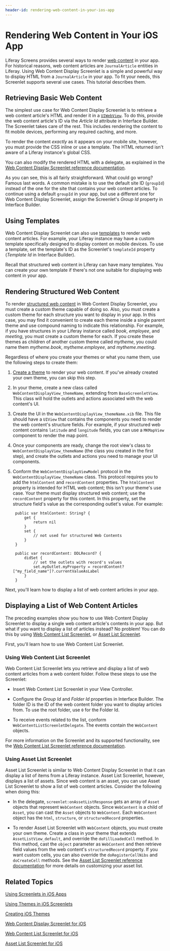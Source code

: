 ```yaml
---
header-id: rendering-web-content-in-your-ios-app
---
```


# Rendering Web Content in Your iOS App

Liferay Screens provides several ways to render 
[web content](/docs/7-1/user/-/knowledge_base/u/creating-web-content) 
in your app. For historical reasons, web content articles are `JournalArticle` 
entities in Liferay. Using Web Content Display Screenlet is a simple and 
powerful way to display HTML from a `JournalArticle` in your app. To fit your 
needs, this Screenlet supports several use cases. This tutorial describes them. 

## Retrieving Basic Web Content

The simplest use case for Web Content Display Screenlet is to retrieve a web 
content article's HTML and render it in a 
[`UIWebView`](https://developer.apple.com/library/ios/documentation/UIKit/Reference/UIWebView_Class/). 
To do this, provide the web content article's ID via the *Article Id* attribute 
in Interface Builder. The Screenlet takes care of the rest. This includes 
rendering the content to fit mobile devices, performing any required caching, 
and more. 

To render the content *exactly* as it appears on your mobile site, however, you 
must provide the CSS inline or use a template. The HTML returned isn't aware of 
a Liferay instance's global CSS. 

You can also modify the rendered HTML with a delegate, as explained in the 
[Web Content Display Screenlet reference documentation](/docs/7-1/reference/-/knowledge_base/r/webcontentdisplayscreenlet-for-ios). 

As you can see, this is all fairly straightforward. What could go wrong? Famous 
last words. A common mistake is to use the default site ID (`groupId`) instead 
of the one for the site that contains your web content articles. To continue 
using a default `groupId` in your app, but use a different one for Web Content 
Display Screenlet, assign the Screenlet's *Group Id* property in Interface 
Builder. 

## Using Templates

Web Content Display Screenlet can also use 
[templates](/docs/7-1/user/-/knowledge_base/u/designing-web-content-with-templates) 
to render web content articles. For example, your Liferay instance may have a 
custom template specifically designed to display content on mobile devices. To 
use a template, set the template's ID as the Screenlet's `templateId` property 
(*Template Id* in Interface Builder). 

Recall that structured web content in Liferay can have many templates. You can 
create your own template if there's not one suitable for displaying web content 
in your app. 

## Rendering Structured Web Content

To render 
[structured web content](/docs/7-1/user/-/knowledge_base/u/creating-structured-web-content) 
in Web Content Display Screenlet, you must create a custom theme 
capable of doing so. Also, you must create a custom theme for each structure you 
want to display in your app. In this case, you may find it convenient to create 
each theme inside a single parent theme and use compound naming to indicate this 
relationship. For example, if you have structures in your Liferay instance 
called *book*, *employee*, and *meeting*, you must create a custom theme for 
each. If you create these themes as children of another custom theme called 
*mytheme*, you could name them *mytheme.book*, *mytheme.employee*, and 
*mytheme.meeting*. 

Regardless of where you create your themes or what you name them, use the 
following steps to create them: 

1. [Create a theme](/docs/7-1/tutorials/-/knowledge_base/t/creating-ios-themes) 
   to render your web content. If you've already created your own theme, you can 
   skip this step. 

2. In your theme, create a new class called `WebContentDisplayView_themeName`, 
   extending from `BaseScreenletView`. This class will hold the outlets and 
   actions associated with the web content's UI. 

3. Create the UI in the `WebContentDisplayView_themeName.xib` file. This file 
   should have a `UIView` that contains the components you need to render the 
   web content's structure fields. For example, if your structured web content 
   contains `latitude` and `longitude` fields, you can use a `MKMapView` 
   component to render the map point. 

4. Once your components are ready, change the root view's class to 
   `WebContentDisplayView_themeName` (the class you created in the first step), 
   and create the outlets and actions you need to manage your UI components. 

5. Conform the `WebContentDisplayViewModel` protocol in the 
   `WebContentDisplayView_themeName` class. This protocol requires you to add 
   the `htmlContent` and `recordContent` properties. The `htmlContent` property 
   is intended for HTML web content; this isn't your theme's use case. Your 
   theme must display structured web content; use the `recordContent` property 
   for this content. In this property, set the structure field's value as the 
   corresponding outlet's value. For example: 

        public var htmlContent: String? {
            get {
                return nil
            }
            set {
                // not used for structured Web Contents
            }
        }

        public var recordContent: DDLRecord? {
            didSet {
                // set the outlets with record's values
                set.myOutlet.myProperty = recordContent?["my_field_name"]?.currentValueAsLabel
            }
        }

Next, you'll learn how to display a list of web content articles in your app. 

## Displaying a List of Web Content Articles

The preceding examples show you how to use Web Content Display Screenlet to 
display a single web content article's contents in your app. But what if you 
want to display a list of articles instead? No problem! You can do this by using 
[Web Content List Screenlet](/docs/7-1/reference/-/knowledge_base/r/web-content-list-screenlet-for-ios), 
or 
[Asset List Screenlet](/docs/7-1/reference/-/knowledge_base/r/assetlistscreenlet-for-ios). 

First, you'll learn how to use Web Content List Screenlet. 

### Using Web Content List Screenlet

Web Content List Screenlet lets you retrieve and display a list of web content 
articles from a web content folder. Follow these steps to use the Screenlet:

- Insert Web Content List Screenlet in your View Controller. 

- Configure the *Group Id* and *Folder Id* properties in Interface Builder. The 
  folder ID is the ID of the web content folder you want to display articles 
  from. To use the root folder, use `0` for the Folder Id. 

- To receive events related to the list, conform 
  `WebContentListScreenletDelegate`. The events contain the `WebContent` 
  objects. 

For more information on the Screenlet and its supported functionality, see the 
[Web Content List Screenlet reference documentation](/docs/7-1/reference/-/knowledge_base/r/web-content-list-screenlet-for-ios). 

### Using Asset List Screenlet

Asset List Screenlet is similar to Web Content Display Screenlet in that it can 
display a list of items from a Liferay instance. Asset List Screenlet, however, 
displays a list of assets. Since web content is an asset, you can use Asset List 
Screenlet to show a list of web content articles. Consider the following when 
doing this: 

- In the delegate, `screenlet:onAssetListResponse` gets an array of `Asset` 
  objects that represent `WebContent` objects. Since `WebContent` is a child 
  of `Asset`, you can cast the `Asset` objects to `WebContent`. Each 
  `WebContent` object has the `html`, `structure`, or `structuredRecord` 
  properties. 

- To render Asset List Screenlet with `WebContent` objects, you must create your 
  own theme. Create a class in your theme that extends `AssetListView_default`, 
  and override the `doFillLoadedCell` method. In this method, cast the `object` 
  parameter as `WebContent` and then retrieve field values from the web 
  content's `structuredRecord` property. If you want custom cells, you can also 
  override the `doRegisterCellNibs` and `doCreateCell` methods. See the 
  [Asset List Screenlet reference documentation](/docs/7-1/reference/-/knowledge_base/r/assetlistscreenlet-for-ios) 
  for more details on customizing your asset list. 

## Related Topics

[Using Screenlets in iOS Apps](/docs/7-1/tutorials/-/knowledge_base/t/using-screenlets-in-ios-apps)

[Using Themes in iOS Screenlets](/docs/7-1/tutorials/-/knowledge_base/t/using-themes-in-ios-screenlets)

[Creating iOS Themes](/docs/7-1/tutorials/-/knowledge_base/t/creating-ios-themes)

[Web Content Display Screenlet for iOS](/docs/7-1/reference/-/knowledge_base/r/webcontentdisplayscreenlet-for-ios)

[Web Content List Screenlet for iOS](/docs/7-1/reference/-/knowledge_base/r/web-content-list-screenlet-for-ios)

[Asset List Screenlet for iOS](/docs/7-1/reference/-/knowledge_base/r/assetlistscreenlet-for-ios)
